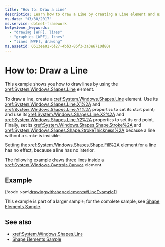 ```yaml
---
title: "How to: Draw a Line"
description: Learn how to draw a Line by creating a Line element and using its X1 and Y1 properties to set its start point and its X2 and Y2 properties to set its end point.
ms.date: "03/30/2017"
ms.service: dotnet-framework
helpviewer_keywords: 
  - "drawing [WPF], lines"
  - "graphics [WPF], lines"
  - "lines [WPF], drawing"
ms.assetid: 0513ee01-6b27-4bb3-85f3-3a3e6710d80e
---
```

# How to: Draw a Line

This example shows you how to draw lines by using the <xref:System.Windows.Shapes.Line> element.

To draw a line, create a <xref:System.Windows.Shapes.Line> element. Use its <xref:System.Windows.Shapes.Line.X1%2A> and <xref:System.Windows.Shapes.Line.Y1%2A> properties to set its start point; and use its <xref:System.Windows.Shapes.Line.X2%2A> and <xref:System.Windows.Shapes.Line.Y2%2A> properties to set its end point. Finally, set its <xref:System.Windows.Shapes.Shape.Stroke%2A> and <xref:System.Windows.Shapes.Shape.StrokeThickness%2A> because a line without a stroke is invisible.

Setting the <xref:System.Windows.Shapes.Shape.Fill%2A> element for a line has no effect, because a line has no interior.

The following example draws three lines inside a <xref:System.Windows.Controls.Canvas> element.

## Example

[!code-xaml[drawingwithshapeelements#LineExample1](~/samples/snippets/csharp/VS_Snippets_Wpf/DrawingWithShapeElements/CS/lineexample.xaml#lineexample1)]

This example is part of a larger sample; for the complete sample, see [Shape Elements Sample](https://github.com/Microsoft/WPF-Samples/tree/master/Graphics/ShapeElements).

## See also

- <xref:System.Windows.Shapes.Line>
- [Shape Elements Sample](https://github.com/Microsoft/WPF-Samples/tree/master/Graphics/ShapeElements)
